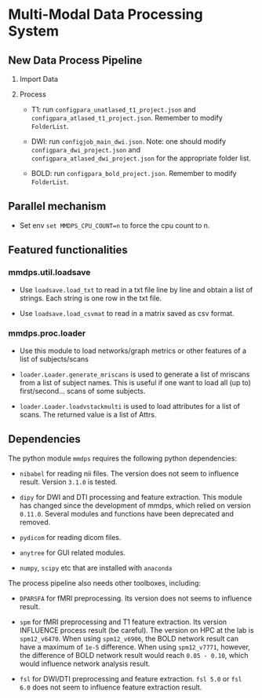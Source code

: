 # Multi-Modal Data Processing System

## New Data Process Pipeline

1. Import Data

2. Process

	* T1: run `configpara_unatlased_t1_project.json` and `configpara_atlased_t1_project.json`. Remember to modify `FolderList`.

	* DWI: run `configjob_main_dwi.json`. Note: one should modify `configpara_dwi_project.json` and `configpara_atlased_dwi_project.json` for the appropriate folder list.

	* BOLD: run `configpara_bold_project.json`. Remember to modify `FolderList`.

## Parallel mechanism

* Set env `set MMDPS_CPU_COUNT=n` to force the cpu count to n.

## Featured functionalities

### mmdps.util.loadsave

* Use `loadsave.load_txt` to read in a txt file line by line and obtain a list of strings. Each string is one row in the txt file. 

* Use `loadsave.load_csvmat` to read in a matrix saved as csv format. 

### mmdps.proc.loader

* Use this module to load networks/graph metrics or other features of a list of subjects/scans

* `loader.Loader.generate_mriscans` is used to generate a list of mriscans from a list of subject names. This is useful if one want to load all (up to) first/second... scans of some subjects.

* `loader.Loader.loadvstackmulti` is used to load attributes for a list of scans. The returned value is a list of Attrs.

## Dependencies

The python module `mmdps` requires the following python dependencies:

* `nibabel` for reading nii files. The version does not seem to influence result. Version `3.1.0` is tested. 

* `dipy` for DWI and DTI processing and feature extraction. This module has changed since the development of mmdps, which relied on version `0.11.0`. Several modules and functions have been deprecated and removed.

* `pydicom` for reading dicom files. 

* `anytree` for GUI related modules.

* `numpy`, `scipy` etc that are installed with `anaconda`

The process pipeline also needs other toolboxes, including:

* `DPARSFA` for fMRI preprocessing. Its version does not seems to influence result. 

* `spm` for fMRI preprocessing and T1 feature extraction. Its version INFLUENCE process result (be careful). The version on HPC at the lab is `spm12_v6470`. When using `spm12_v6906`, the BOLD network result can have a maximum of `1e-5` difference. When using `spm12_v7771`, however, the difference of BOLD network result would reach `0.05 - 0.10`, which would influence network analysis result. 

* `fsl` for DWI/DTI preprocessing and feature extraction. `fsl 5.0` or `fsl 6.0` does not seem to influence feature extraction result. 
